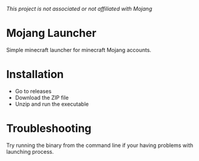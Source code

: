 *This project is not associated or not affiliated with Mojang*

# Mojang Launcher
Simple minecraft launcher for minecraft Mojang accounts.

# Installation
- Go to releases
- Download the ZIP file
- Unzip and run the executable

# Troubleshooting
Try running the binary from the command line if your having problems
with launching process.
